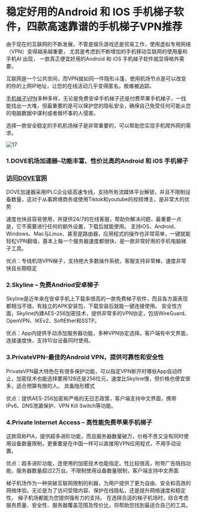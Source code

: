 # 稳定好用的Android 和 IOS 手机梯子软件，四款高速靠谱的手机梯子VPN推荐

由于现在的互联网的不断发展，不管是娱乐游戏还是贸易工作，使用虚拟专用网络（VPN）变得越来越重要， 尤其是考虑到不断增加的手机移动互联网的使用量和手机AI 出现，
一款真正便宜好用的Android 和 iOS 手机梯子软件就显得格外需要。

互联网是一个公共空间，而VPN就如同一件隐形斗篷，使用机场节点是可以改变的你的上网IP地址，让您的在线活动几乎变得匿名，极难被追踪。

[手机梯子VPN](https://appletalking.cc/archives/2355)多种多样，无论是免费安卓手机梯子还是付费苹果手机梯子，一找能找出一大堆，但最重要的是可以保护您的隐私安全，确保自己免受任何可能从您的电脑数据中谋利或者做坏事的人侵害。

选择一款安全稳定的手机机场梯子是非常重要的，可以帮助您实现手机爬外网的需求。

![17](https://github.com/user-attachments/assets/30388ce6-7124-4f69-8107-9c898d900ecf)

### 1.DOVE机场加速器–功能丰富、性价比高的Android 和 iOS 手机梯子
### [访问DOVE官网](https://dove8.cc/a.php?alavBTtF8UB)

DOVE加速器采用IPLC企业级高速专线，支持所有流媒体平台解锁，并且不限制设备数量，这对于从事跨境商务或使用Tiktok和youtube的视频博主，是非常大的优势

速度也快且容易使用，并提供24/7的在线客服，帮助你解决问题，最重要一点是，它不需要进行任何的额外设置，下载后就能使用。 支持iOS、Android、Windows、Mac与Linux、甚至是路由器，应用程式的操作也非常简单，一键就能轻松VPN翻墙，基本上每一个服务器速度都很快，是一款非常好用的手机电脑梯子工具。

优点：专线机场VPN梯子，支持绝大多数操作系统，客服支持非常棒，速度非常快且长期稳定

### 2.Skyline – 免费Andriod安卓梯子

Skyline是近年来在安卓手机上下载率很高的一款免费梯子软件，而且各方面表现都相当不错，有独立的APK安装包，下载安装后就能一键连接使用。 
安全性方面，Skyline内建AES-256加密技术，提供非常多的VPN协定，包括WireGuard、OpenVPN、IKEv2、SoftEther和SSTP。

优点：App内提供手动添加服务器功能，多种VPN协定选择。客户端有中文界面，连接速度快，支持10台设备同时使用。

### 3.PrivateVPN–最佳的Android VPN，提供可靠性和安全性

PrivateVPN最大特色在有很多保护功能，可以指定VPN断开时哪些App自动终止，加密技术也能选择要用128还是256位元，速度比Skyline慢，但价格也便宜很多，适合预算有限的人。 具备隐形模式

优点：提供AES-256加密和严格的无日志政策，客户端支持中文界面，携带IPv6、DNS泄漏保护、VPN Kill Switch等功能。

### 4.Private Internet Access – 高性能免费苹果手机梯子

这款简称PIA，提供超多进阶功能，而且服务器数量破万，价格不贵又没有同时使用设备数量限制，更重要是在中国一样可以直接用VPN应用程式，不用手动设置。

优点：超多进阶功能，连使用的加密技术也能指定。性比较很高，附带广告阻挡功能，服务器数量超过2万台。不限制使用设备数量限制，客户端支持中文界面

梯子机场作为一种突破互联网限制的利器，为用户提供了更为自由、安全和高效的网络体验。无论是为了访问受限内容、保护在线隐私，还是提升网络速度和稳定性，
梯子机场都能为您提供强有力的支持。 在选择合适的梯子机场时，综合考虑服务质量、安全性、服务器覆盖范围及性价比，将帮助您找到最适合自己的工具。
